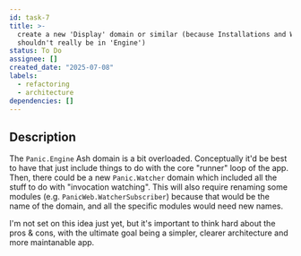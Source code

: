 ```yaml
---
id: task-7
title: >-
  create a new 'Display' domain or similar (because Installations and Watchers
  shouldn't really be in 'Engine')
status: To Do
assignee: []
created_date: "2025-07-08"
labels:
  - refactoring
  - architecture
dependencies: []
---
```


## Description

The `Panic.Engine` Ash domain is a bit overloaded. Conceptually it'd be best to
have that just include things to do with the core "runner" loop of the app.
Then, there could be a new `Panic.Watcher` domain which included all the stuff
to do with "invocation watching". This will also require renaming some modules
(e.g. `PanicWeb.WatcherSubscriber`) because that would be the name of the
domain, and all the specific modules would need new names.

I'm not set on this idea just yet, but it's important to think hard about the
pros & cons, with the ultimate goal being a simpler, clearer architecture and
more maintanable app.
